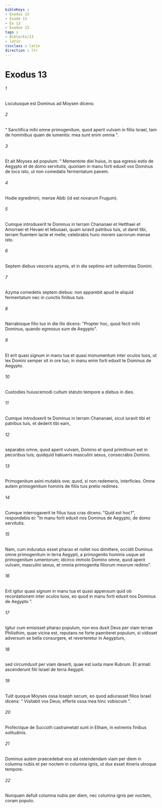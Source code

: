 ```yaml
---
bibleKeys : 
- Exodus 13
- Exode 13
- Ex 13
- Exodus 13
tags : 
- Bible/Ex/13
- latin
cssclass : latin
direction : ltr
---
```


# Exodus 13

###### 1
Locutusque est Dominus ad Moysen dicens: 
###### 2
“ Sanctifica mihi omne primogenitum, quod aperit vulvam in filiis Israel, tam de hominibus quam de iumentis: mea sunt enim omnia ”.
###### 3
Et ait Moyses ad populum: “ Mementote diei huius, in qua egressi estis de Aegypto et de domo servitutis, quoniam in manu forti eduxit vos Dominus de loco isto, ut non comedatis fermentatum panem. 
###### 4
Hodie egredimini, mense Abib (id est novarum Frugum). 
###### 5
Cumque introduxerit te Dominus in terram Chananaei et Hetthaei et Amorraei et Hevaei et Iebusaei, quam iuravit patribus tuis, ut daret tibi, terram fluentem lacte et melle; celebrabis hunc morem sacrorum mense isto.
###### 6
Septem diebus vesceris azymis, et in die septimo erit sollemnitas Domini. 
###### 7
Azyma comedetis septem diebus: non apparebit apud te aliquid fermentatum nec in cunctis finibus tuis. 
###### 8
Narrabisque filio tuo in die illo dicens: "Propter hoc, quod fecit mihi Dominus, quando egressus sum de Aegypto". 
###### 9
Et erit quasi signum in manu tua et quasi monumentum inter oculos tuos, ut lex Domini semper sit in ore tuo; in manu enim forti eduxit te Dominus de Aegypto. 
###### 10
Custodies huiuscemodi cultum statuto tempore a diebus in dies.
###### 11
Cumque introduxerit te Dominus in terram Chananaei, sicut iuravit tibi et patribus tuis, et dederit tibi eam, 
###### 12
separabis omne, quod aperit vulvam, Domino et quod primitivum est in pecoribus tuis; quidquid habueris masculini sexus, consecrabis Domino. 
###### 13
Primogenitum asini mutabis ove; quod, si non redemeris, interficies. Omne autem primogenitum hominis de filiis tuis pretio redimes. 
###### 14
Cumque interrogaverit te filius tuus cras dicens: "Quid est hoc?", respondebis ei: "In manu forti eduxit nos Dominus de Aegypto, de domo servitutis. 
###### 15
Nam, cum induratus esset pharao et nollet nos dimittere, occidit Dominus omne primogenitum in terra Aegypti, a primogenito hominis usque ad primogenitum iumentorum; idcirco immolo Domino omne, quod aperit vulvam, masculini sexus, et omnia primogenita filiorum meorum redimo". 
###### 16
Erit igitur quasi signum in manu tua et quasi appensum quid ob recordationem inter oculos tuos, eo quod in manu forti eduxit nos Dominus de Aegypto ”.
###### 17
Igitur cum emisisset pharao populum, non eos duxit Deus per viam terrae Philisthim, quae vicina est, reputans ne forte paeniteret populum, si vidisset adversum se bella consurgere, et reverteretur in Aegyptum, 
###### 18
sed circumduxit per viam deserti, quae est iuxta mare Rubrum. Et armati ascenderunt filii Israel de terra Aegypti. 
###### 19
Tulit quoque Moyses ossa Ioseph secum, eo quod adiurasset filios Israel dicens: “ Visitabit vos Deus; efferte ossa mea hinc vobiscum ”.
###### 20
Profectique de Succoth castrametati sunt in Etham, in extremis finibus solitudinis. 
###### 21
Dominus autem praecedebat eos ad ostendendam viam per diem in columna nubis et per noctem in columna ignis, ut dux esset itineris utroque tempore. 
###### 22
Nunquam defuit columna nubis per diem, nec columna ignis per noctem, coram populo.
